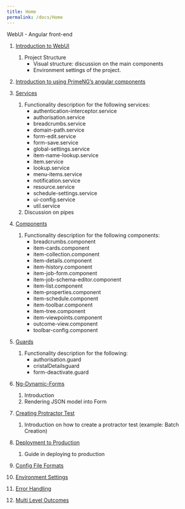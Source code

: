 ```yaml
---
title: Home
permalink: /docs/Home
---
```


WebUI - Angular front-end

1. [Introduction to WebUI](Introduction-to-WebUI)
    1. Project Structure
        * Visual structure: discussion on the main components
        * Environment settings of the project.
1. [Introduction to using PrimeNG’s angular components](Introduction-to-using-PrimeNG-angular-components)
1. [Services](Services)
    1. Functionality description for the following services:
        * authentication-interceptor.service
        * authorisation.service
        * breadcrumbs.service
        * domain-path.service
        * form-edit.service
        * form-save.service
        * global-settings.service
        * item-name-lookup.service
        * item.service
        * lookup.service
        * menu-items.service
        * notification.service
        * resource.service
        * schedule-settings.service
        * ui-config.service
        * util.service
    1. Discussion on pipes

1. [Components](Components)

    1. Functionality description for the following components:
        * breadcrumbs.component
        * item-cards.component
        * item-collection.component
        * item-details.component
        * item-history.component
        * item-job-form.component
        * item-job-schema-editor.component
        * item-list.component
        * item-properties.component
        * item-schedule.component
        * item-toolbar.component
        * item-tree.component
        * item-viewpoints.component
        * outcome-view.component
        * toolbar-config.component

1. [Guards](Guards)
    1. Functionality description for the following:
        * authorisation.guard
        * cristalDetailsguard
        * form-deactivate.guard

1. [Ng-Dynamic-Forms](Ng-Dynamic-Forms)
    1. Introduction
    1. Rendering JSON model into Form

1. [Creating Protractor Test](Creating-Protractor-Test)
    1. Introduction on how to create a protractor test (example: Batch Creation)

1. [Deployment to Production](Deployment-to-Production)
    1. Guide in deploying to production

1. [Config File Formats](Config-File-Formats)
1. [Environment Settings](Environment-Settings)
1. [Error Handling](Error-Handling)
1. [Multi Level Outcomes](Multi-Level-Outcomes)